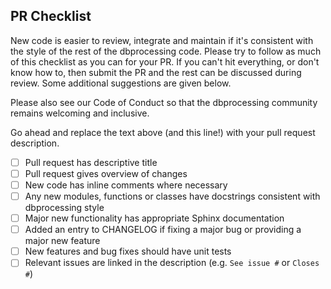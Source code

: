 ## PR Checklist
New code is easier to review, integrate and maintain if it's
consistent with the style of the rest of the dbprocessing code.
Please try to follow as much of this checklist as you can for
your PR. If you can't hit everything, or don't know how to,
then submit the PR and the rest can be discussed during review.
Some additional suggestions are given below.

Please also see our Code of Conduct so that the dbprocessing community
remains welcoming and inclusive.

Go ahead and replace the text above (and this line!) with your
pull request description.

- [ ] Pull request has descriptive title
- [ ] Pull request gives overview of changes
- [ ] New code has inline comments where necessary
- [ ] Any new modules, functions or classes have docstrings consistent with dbprocessing style
- [ ] Major new functionality has appropriate Sphinx documentation
- [ ] Added an entry to CHANGELOG if fixing a major bug or providing a major new feature
- [ ] New features and bug fixes should have unit tests
- [ ] Relevant issues are linked in the description (e.g. `See issue #` or `Closes #`)

<!--
Thank you so much for your PR!  The dbprocessing community appreciates your
help and feedback.  To help us review your contribution, please
consider the following points:

- Do not create the PR out of master, but out of a separate branch.

- The PR title should summarize the changes, for example "Fix buildChildren when input files span days".
  Avoid non-descriptive titles such as "Bug fix" or "Updates".

- The PR summary should provide at least 1-2 sentences describing the pull request
  in detail (Why is this change required?  What problem does it solve?) and
  link to any relevant issues. If the PR resolves an issue, please write this in the summary
  so that github will automatically close the issue. E.g. "This PR resolves #1".

We understand that working with PRs can be tricky, even for seasoned contributors.
Please let us know if reviews are unclear or our recommendations seem like excessive work.
If you would like help in addressing a reviewer's comments, or if your PR hasn't been
reviewed in a reasonable timeframe please just comment again.
-->

